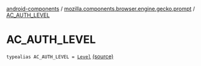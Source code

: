 [android-components](../index.md) / [mozilla.components.browser.engine.gecko.prompt](index.md) / [AC_AUTH_LEVEL](./-a-c_-a-u-t-h_-l-e-v-e-l.md)

# AC_AUTH_LEVEL

`typealias AC_AUTH_LEVEL = `[`Level`](../mozilla.components.concept.engine.prompt/-prompt-request/-authentication/-level/index.md) [(source)](https://github.com/mozilla-mobile/android-components/blob/master/components/browser/engine-gecko-beta/src/main/java/mozilla/components/browser/engine/gecko/prompt/GeckoPromptDelegate.kt#L48)